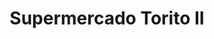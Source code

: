 ---
title: "Supermercado Torito II"
url: /san-ignacio-guazu/supermercado-torito-ii/
shop: supermercado
---